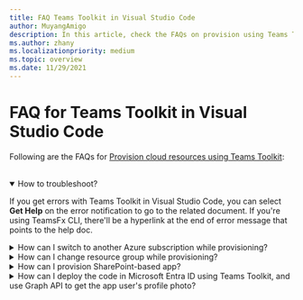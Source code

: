 ```yaml
---
title: FAQ Teams Toolkit in Visual Studio Code
author: MuyangAmigo
description: In this article, check the FAQs on provision using Teams Toolkit in Visual Studio Code, troubleshoot errors, switch Azure subscription, and change resource group.
ms.author: zhany
ms.localizationpriority: medium
ms.topic: overview
ms.date: 11/29/2021
---
```


# FAQ for Teams Toolkit in Visual Studio Code

Following are the FAQs for [Provision cloud resources using Teams Toolkit](provision.md):

</br>

<details open>

<summary>How to troubleshoot?</summary>

If you get errors with Teams Toolkit in Visual Studio Code, you can select **Get Help** on the error notification to go to the related document. If you're using TeamsFx CLI, there'll be a hyperlink at the end of error message that points to the help doc.

</details close>

<details>

<summary>How can I switch to another Azure subscription while provisioning?</summary>

1. Switch subscription in current account or sign out and select a new subscription.
2. If you've already provisioned current environment, you need to create a new environment and perform provision because ARM doesn't support moving resources.
3. If you didn't provision current environment, you can trigger provision directly.

</br>

</details>

<details>

<summary>How can I change resource group while provisioning?</summary>

Before provision, the tool asks you if you want to create a new resource group or use an existing one. You can provide a new resource group name or choose an existing one in this step.

</br>

</details>

<details>

<summary>How can I provision SharePoint-based app?</summary>

You can follow [provision SharePoint-based app](/microsoftteams/platform/sbs-gs-spfx?tabs=vscode%2Cviscode&tutorial-step=4).

> [!NOTE]
> Teams app built with SharePoint framework and Teams Toolkit doesn't have direct integration with Azure, the contents in the doc doesn't apply to SPFx-based apps.

</br>

</details>

<details>
<summary>How can I deploy the code in Microsoft Entra ID using Teams Toolkit, and use Graph API to get the app user's profile photo?</summary>

Shared references to deploy the code using toolkit:

* [Create a new Teams app using Teams Toolkit](create-new-project.md)
* [Teams Toolkit CLI](Teams-Toolkit-CLI.md)

You can call Graph API to get the app user's profile photo.

</details>
